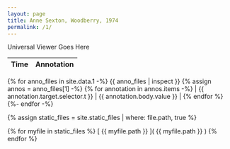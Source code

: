```yaml
---
layout: page
title: Anne Sexton, Woodberry, 1974
permalink: /1/
---
```


Universal Viewer Goes Here

| Time                  | Annotation |
| --------------------- | ---------- |
{% for anno_files in site.data.1 -%}
{{ anno_files | inspect }}
	{% assign annos = anno_files[1] -%}
	{% for annotation in annos.items -%}
		| {{ annotation.target.selector.t }} | {{ annotation.body.value }} |
	{% endfor %}
 {%- endfor -%}

{% assign static_files = site.static_files | where: file.path, true %}

{% for myfile in static_files %}
  [ {{ myfile.path }} ]( {{ myfile.path }} )
{% endfor %}

